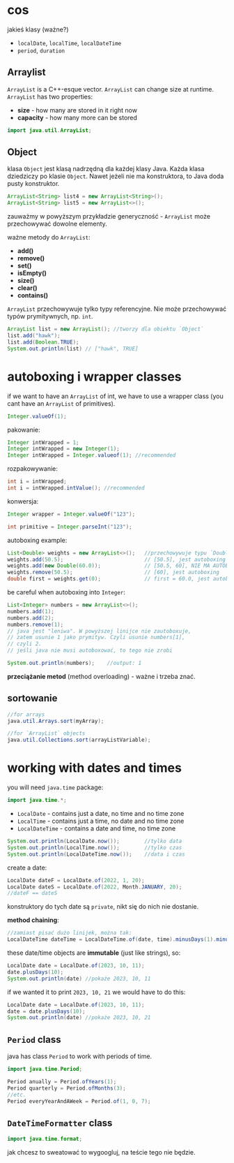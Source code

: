 # cos

jakieś klasy (ważne?)

* `localDate`, `localTime`, `localDateTime`
* `period`, `duration`

## Arraylist

`ArrayList` is a C++-esque vector. `ArrayList` can change
size at runtime. `ArrayList` has two properties:

* **size**      - how many are stored in it right now
* **capacity**  - how many more can be stored

```java
import java.util.ArrayList;
```

## Object

klasa `Object` jest klasą nadrzędną dla każdej klasy Java.
Każda klasa dziedziczy po klasie `Object`. Nawet jeżeli nie
ma konstruktora, to Java doda pusty konstruktor.

```java
ArrayList<String> list4 = new ArrayList<String>();
ArrayList<String> list5 = new ArrayList<>();
```

zauważmy w powyższym przykładzie generyczność - `ArrayList`
może przechowywać dowolne elementy.

ważne metody do `ArrayList`:

* **add()**
* **remove()**
* **set()**
* **isEmpty()**
* **size()**
* **clear()**
* **contains()**

`ArrayList` przechowywuje tylko typy referencyjne. Nie może
przechowywać typów prymitywnych, np. `int`.

```java
ArrayList list = new ArrayList(); //tworzy dla obiektu `Object`
list.add("hawk");
list.add(Boolean.TRUE);
System.out.println(list) // ["hawk", TRUE]
```

# autoboxing i wrapper classes

if we want to have an `ArrayList` of int, we have to use a
wrapper class (you cant have an `ArrayList` of primitives).

```java
Integer.valueOf(1);
```

pakowanie:

```java
Integer intWrapped = 1;
Integer intWrapped = new Integer(1);
Integer intWrapped = Integer.valueof(1); //recommended
```

rozpakowywanie:

```java
int i = intWrapped;
int i = intWrapped.intValue(); //recommended
```

konwersja:

```java
Integer wrapper = Integer.valueOf("123");

int primitive = Integer.parseInt("123");
```

autoboxing example:

```java
List<Double> weights = new ArrayList<>();   //przechowywuje typu `Double`, ale `Object` już nie
weights.add(50.5);                          // [50.5], jest autoboxing
weights.add(new Double(60.0));              // [50.5, 60], NIE MA AUTOBOXINGU!!! (bo dajemy new Double())
weights.remove(50.5);                       // [60], jest autoboxing
double first = weights.get(0);              // first = 60.0, jest autoboxing
```

be careful when autoboxing into `Integer`:

```java
List<Integer> numbers = new ArrayList<>();
numbers.add(1);
numbers.add(2);
numbers.remove(1);
// java jest "leniwa". W powyższej linijce nie zautoboxuje,
// zatem usunie 1 jako prymityw. Czyli usunie numbers[1],
// czyli 2.
// jeśli java nie musi autoboxować, to tego nie zrobi

System.out.println(numbers);    //output: 1
```

**przeciążanie metod** (method overloading) - ważne i trzeba znać.

## sortowanie

```java
//for arrays
java.util.Arrays.sort(myArray);

//for `ArrayList` objects
java.util.Collections.sort(arrayListVariable);
```

# working with dates and times

you will need `java.time` package:

```java
import java.time.*;
```

* `LocalDate` - contains just a date, no time and no time zone
* `LocalTime` - contains just a time, no date and no time zone
* `LocalDateTime` - contains a date and time, no time zone

```java
System.out.println(LocalDate.now());        //tylko data
System.out.println(LocalTime.now());        //tylko czas
System.out.println(LocalDateTime.now());    //data i czas
```

create a date:

```java
LocalDate dateF = LocalDate.of(2022, 1, 20);
LocalDate dateS = LocalDate.of(2022, Month.JANUARY, 20);
//dateF == dateS
```

konstruktory do tych date są `private`, nikt się do nich nie dostanie.

**method chaining**:

```java
//zamiast pisać dużo linijek, można tak:
LocalDateTime dateTime = LocalDateTime.of(date, time).minusDays(1).minusHours(10).minusSeconds(30);
```

these date/time objects are **immutable** (just like strings), so:

```java
LocalDate date = LocalDate.of(2023, 10, 11);
date.plusDays(10);
System.out.println(date) //pokaże 2023, 10, 11
```

if we wanted it to print `2023, 10, 21` we would have to do this:

```java
LocalDate date = LocalDate.of(2023, 10, 11);
date = date.plusDays(10);
System.out.println(date) //pokaże 2023, 10, 21
```

## `Period` class

java has class `Period` to work with periods of time.

```java
import java.time.Period;

Period anually = Period.ofYears(1);
Period quarterly = Period.ofMonths(3);
//etc.
Period everyYearAndAWeek = Period.of(1, 0, 7);
```

## `DateTimeFormatter` class

```java
import java.time.format;
```

jak chcesz to sweatować to wygoogluj, na teście tego nie będzie.
